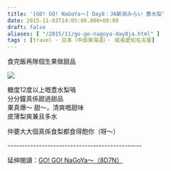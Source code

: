 ```yaml
---
title: '[GO! GO! NaGoYa～] Day8：JA新潟みらい 豊水梨'
date: 2015-11-03T14:05:00.000+08:00
draft: false
aliases: [ "/2015/11/go-go-nagoya-day8ja.html" ]
tags : [travel - 日本（中部東海道）・ 尾張愛知名古屋]
---
```


食完飯再隊個生果做甜品  

[![](https://c2.staticflickr.com/8/7769/28105650452_ec28fa842c_z.jpg)](https://c2.staticflickr.com/8/7769/28105650452_ec28fa842c_z.jpg)

糖度12度以上嘅豊水梨喎  
分分鐘真係甜過甜品  
果真爆～ 甜～，清爽嘅甜味  
皮薄梨爽兼且多水  
  
仲要大大個真係食梨都食得飽你（呀～）  
  
\-----------------------------------------------  
  
延伸閱讀：[GO! GO! NaGoYa～（8D7N）](http://www.hidie.net/2015/11/go-go-nagoya8d7n.html)